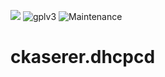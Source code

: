 [![](https://img.shields.io/travis/com/ckaserer/ansible-role-dhcpcd/master?style=flat-square)](https://travis-ci.com/ckaserer/ansible-role-dhcpcd)
![gplv3](https://img.shields.io/badge/license-GPL%20v3.0-brightgreen.svg?style=flat-square)
![Maintenance](https://img.shields.io/maintenance/yes/2021?style=flat-square)

# ckaserer.dhcpcd